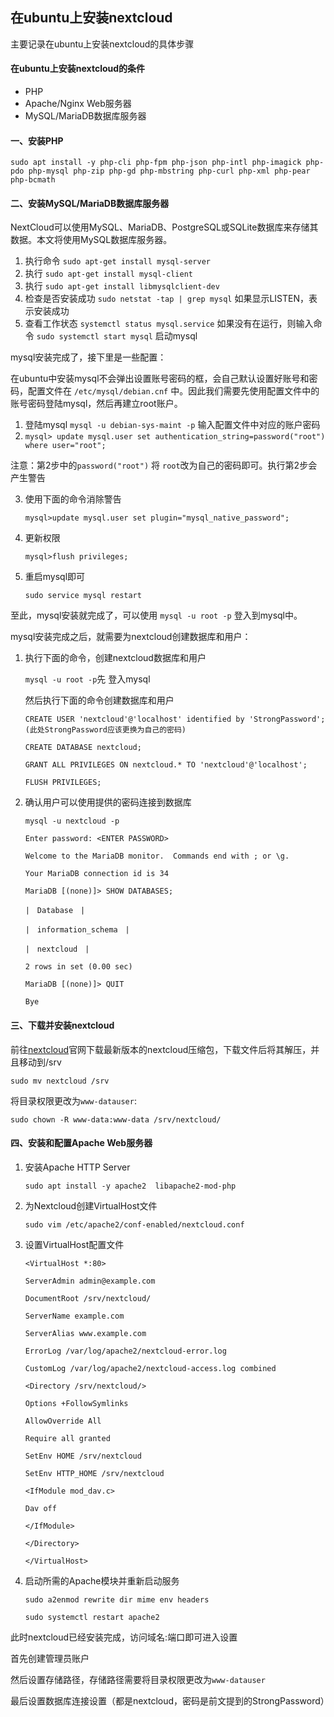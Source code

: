 ## 在ubuntu上安装nextcloud

主要记录在ubuntu上安装nextcloud的具体步骤

#### 在ubuntu上安装nextcloud的条件

- PHP
- Apache/Nginx Web服务器
- MySQL/MariaDB数据库服务器

#### 一、安装PHP

```shell
sudo apt install -y php-cli php-fpm php-json php-intl php-imagick php-pdo php-mysql php-zip php-gd php-mbstring php-curl php-xml php-pear php-bcmath
```

#### 二、安装MySQL/MariaDB数据库服务器

NextCloud可以使用MySQL、MariaDB、PostgreSQL或SQLite数据库来存储其数据。本文将使用MySQL数据库服务器。

1. 执行命令 `sudo apt-get install mysql-server`
2. 执行 `sudo apt-get install mysql-client`
3. 执行 `sudo apt-get install libmysqlclient-dev`
4. 检查是否安装成功 `sudo netstat -tap | grep mysql` 如果显示LISTEN，表示安装成功
5. 查看工作状态 `systemctl status mysql.service` 如果没有在运行，则输入命令 `sudo systemctl start mysql` 启动mysql

mysql安装完成了，接下里是一些配置：

在ubuntu中安装mysql不会弹出设置账号密码的框，会自己默认设置好账号和密码，配置文件在 `/etc/mysql/debian.cnf` 中。因此我们需要先使用配置文件中的账号密码登陆mysql，然后再建立root账户。

1. 登陆mysql `mysql -u debian-sys-maint -p` 输入配置文件中对应的账户密码
2. `mysql> update mysql.user set authentication_string=password("root") where user="root";` 

注意：第2步中的`password("root")` 将 `root`改为自己的密码即可。执行第2步会产生警告

3. 使用下面的命令消除警告

   `mysql>update mysql.user set plugin="mysql_native_password";`

4. 更新权限

   `mysql>flush privileges;`

5. 重启mysql即可

   `sudo service mysql restart`

至此，mysql安装就完成了，可以使用 `mysql -u root -p` 登入到mysql中。

mysql安装完成之后，就需要为nextcloud创建数据库和用户：

1. 执行下面的命令，创建nextcloud数据库和用户

   `mysql -u root -p`先 登入mysql

   然后执行下面的命令创建数据库和用户

   ```mysql
   CREATE USER 'nextcloud'@'localhost' identified by 'StrongPassword';(此处StrongPassword应该更换为自己的密码)
   
   CREATE DATABASE nextcloud;
   
   GRANT ALL PRIVILEGES ON nextcloud.* TO 'nextcloud'@'localhost';
   
   FLUSH PRIVILEGES;
   ```

2. 确认用户可以使用提供的密码连接到数据库

   `mysql -u nextcloud -p`

   ```mysql
   Enter password: <ENTER PASSWORD>
   
   Welcome to the MariaDB monitor.  Commands end with ; or \g.
   
   Your MariaDB connection id is 34
   
   MariaDB [(none)]> SHOW DATABASES;
   
   |　Database　|
   
   |　information_schema　|
   
   |　nextcloud　|
   
   2 rows in set (0.00 sec)
   
   MariaDB [(none)]> QUIT
   
   Bye
   ```

   

#### 三、下载并安装nextcloud

前往[nextcloud]("https://nextcloud.com/")官网下载最新版本的nextcloud压缩包，下载文件后将其解压，并且移动到/srv

`sudo mv nextcloud /srv`

将目录权限更改为`www-datauser`:

`sudo chown -R www-data:www-data /srv/nextcloud/`

#### 四、安装和配置Apache Web服务器

1. 安装Apache HTTP Server

   `sudo apt install -y apache2  libapache2-mod-php`

2. 为Nextcloud创建VirtualHost文件

   `sudo vim /etc/apache2/conf-enabled/nextcloud.conf`

3. 设置VirtualHost配置文件

   ```shell
   <VirtualHost *:80>
   
   ServerAdmin admin@example.com
   
   DocumentRoot /srv/nextcloud/
   
   ServerName example.com
   
   ServerAlias www.example.com
   
   ErrorLog /var/log/apache2/nextcloud-error.log
   
   CustomLog /var/log/apache2/nextcloud-access.log combined
   
   <Directory /srv/nextcloud/>
   
   Options +FollowSymlinks
   
   AllowOverride All
   
   Require all granted
   
   SetEnv HOME /srv/nextcloud
   
   SetEnv HTTP_HOME /srv/nextcloud
   
   <IfModule mod_dav.c>
   
   Dav off
   
   </IfModule>
   
   </Directory>
   
   </VirtualHost>
   ```

4. 启动所需的Apache模块并重新启动服务

   ```shell
   sudo a2enmod rewrite dir mime env headers
   
   sudo systemctl restart apache2
   ```



此时nextcloud已经安装完成，访问域名:端口即可进入设置

首先创建管理员账户

然后设置存储路径，存储路径需要将目录权限更改为`www-datauser`

最后设置数据库连接设置（都是nextcloud，密码是前文提到的StrongPassword）
